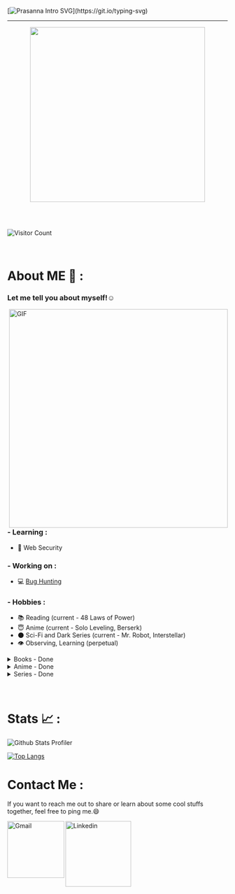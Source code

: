 [![Prasanna Intro SVG](https://readme-typing-svg.demolab.com?font=Roboto+Mono&size=35&duration=3500&pause=300&color=A2E42B&vCenter=true&width=650&height=80&lines=Hey+there%2C+I+am+Prasanna;I+am+a+Security+Enthusiast!;I+break+Logics;I+Contribute+to+a+Safer+Infosec.)](https://git.io/typing-svg)

 ---
 <p align="center">
 <img width=400 src="https://user-images.githubusercontent.com/74038190/229223156-0cbdaba9-3128-4d8e-8719-b6b4cf741b67.gif" >
 </p>
 
<br><br>

![Visitor Count](https://profile-counter.glitch.me/04s1s/count.svg)
<br><br><br>
# About ME 💬 :

### Let me tell you about myself!☺️

<img hight="400" width="500" alt="GIF" align="right" src="https://media.tenor.com/4XDjR7Y2GcwAAAAM/eren-freedom.gif">

### - Learning :
- 💫 Web Security

### - Working on :
- 💻 [Bug Hunting](https://hackerone.com)

### - Hobbies : 
- 📚 Reading (current - 48 Laws of Power)
- 😇 Anime (current - Solo Leveling, Berserk)
- 🌑 Sci-Fi and Dark Series (current - Mr. Robot, Interstellar)
- 👁️ Observing, Learning (perpetual)

<details>
  <summary>Books - Done</summary>
  <p>1. <strong> </strong> An </p>
</details>

<details>
  <summary>Anime - Done</summary>
  <p><strong>Attack on Titan: </strong>A dark, fictional, action and apocalyptic anime series. <br/>A story of a world misery through humans' hunger for power and path of exploitation, creating a divide in the world as two groups, Marley-Eldia where Eldians are the ones who are restricted and suppressed. The story revolves around hatred, exploitation, human's misery and insecurities for living or thriving. Within the story, a boy named Eren whose emotions and urges are shown to be changing unpredictably with the situations and time, and is the one who changes the course of the humanity's fate with the urge to save his kind, destroy the others, along with a core urge for freedom, but with a questionable action at the end. A brilliant masterpiece!</p>
</details>

<details>
  <summary>Series - Done</summary>
  <p><strong>Squid Games S1, S2: </strong>A survival, thriller, crime series. <br/>It showcases how the human psychology is sensitive to pain, suffering, misery, and societal supression and exploitation and therefore, flexible and easily bendable over allurement, rewards and punishment, driven by greed for weaker and manipulative intents for stronger.</p>
</details>

<!-- Jan 13 -->

</br>
</br>

# Stats 📈 :

![Github Stats Profiler](https://github-stats-alpha.vercel.app/api?username=04s1s&cc=000&tc=fff&ic=fff&bc=000)

[![Top Langs](https://github-readme-stats.vercel.app/api/top-langs/?username=04s1s&bg_color=000&border_color=000&text_color=fff)](https://github.com/anuraghazra/github-readme-stats)

# Contact Me :

If you want to reach me out to share or learn about some cool stuffs together, feel free to ping me.😄

<a href="mailto:ping@aprasanna.com.np">
 <img align="left" alt="Gmail" width="130" hight="100" src="https://github.com/Xx-Ashutosh-xX/Xx-Ashutosh-xX/blob/master/assets/icons/gmail.png" />
</a>
<a href="https://www.linkedin.com/in/prasanna-acharya-30b84b227/">
  <img align="left" alt="Linkedin" width="150" hight="100" src="https://github.com/Xx-Ashutosh-xX/Xx-Ashutosh-xX/blob/master/assets/icons/linkedin.png" />
</br>
</br>
<!-- For more icons please follow  https://github.com/MikeCodesDotNET/ColoredBadges -->

